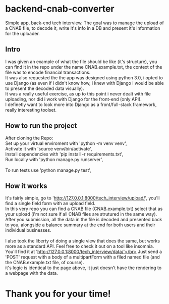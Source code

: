 # backend-cnab-converter

Simple app, back-end tech interview. The goal was to manage the upload of a CNAB file, to decode it, write it's info in a DB and present it's information for the uploader.</br>

## Intro

I was given an example of what the file should be like (it's structure), you can find it in the repo under the name CNAB.example.txt, the context of the file was to encode financial transactions.</br>
It was also requested the the app was designed using python 3.0, i opted to use Django (as even if i didn't know how, i knew with Django i would be able to present the decoded data visually).</br>
It was a really useful exercise, as up to this point i never dealt with file uploading, nor did i work with Django for the front-end (only API).</br>
I definetly want to look more into Django as a front/full-stack framework, really interesting toolset.</br>

## How to run the project

After cloning the Repo:</br>
Set up your virtual enviroment with 'python -m venv venv',</br>
Activate it with 'source venv/bin/activate',</br>
Install dependencies with 'pip install -r requirements.txt',</br>
Run locally with 'python manage.py runserver', </br>
</br>
To run tests use 'python manage.py test', </br>

## How it works

It's fairly simple, go to 'http://127.0.0.1:8000/tech_interview/upload/', you'll find a single field form with an upload field.</br>
In this very repo you can find a CNAB file (CNAB.example.txt) select that as your upload (i'm not sure if all CNAB files are strutured in the same way).</br>
After you submission, all the data in the file is decoded and presented back to you, alongside a balance summary at the end for both users and their individual businesses.</br>
</br>
I also took the liberty of doing a single view that does the same, but works more as a standard API. Feel free to check it out on a tool like insomnia. You'll find it at 'http://127.0.0.1:8000/tech_interview/data/'</br>
Just send a 'POST' request with a body of a multipartForm with a filed named file (and the CNAB.example.txt file, of course).</br>
it's logic is identical to the page above, it just doesn't have the rendering to a webpage with the data.

# Thank you for your time!
